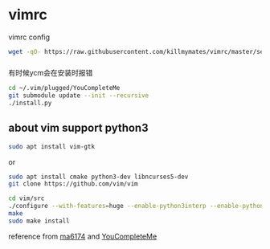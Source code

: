 # vimrc
vimrc config

```sh
wget -qO- https://raw.githubusercontent.com/killmymates/vimrc/master/setup.sh | sh -x
```
#####
有时候ycm会在安装时报错
```sh
cd ~/.vim/plugged/YouCompleteMe
git submodule update --init --recursive
./install.py
```

## about vim support python3

```sh
sudo apt install vim-gtk
```
or
```sh
sudo apt install cmake python3-dev libncurses5-dev
git clone https://github.com/vim/vim

cd vim/src 
./configure --with-features=huge --enable-python3interp --enable-pythoninterp --with-python-config-dir=/usr/lib/python2.7/config-x86_64-linux-gnu/ --enable-rubyinterp --enable-luainterp --enable-perlinterp --with-python3-config-dir=/usr/lib/python3.5/config-3.5m-x86_64-linux-gnu/ --enable-multibyte --enable-cscope --prefix=/usr/local/vim8/
make
sudo make install
```

reference from [ma6174](https://github.com/ma6174/vim-deprecated) and [YouCompleteMe](https://github.com/Valloric/YouCompleteMe/wiki/Building-Vim-from-source)
